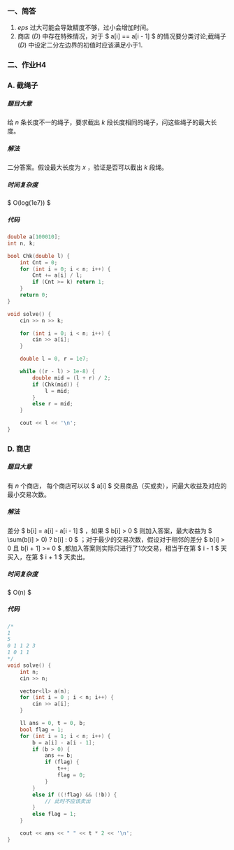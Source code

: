 ### 一、简答

1. $eps$ 过大可能会导致精度不够，过小会增加时间。
2. 商店 $(D)$ 中存在特殊情况，对于 $ a[i] == a[i - 1] $ 的情况要分类讨论;截绳子 $(D)$ 中设定二分左边界的初值时应该满足小于1.

### 二、作业H4

### A. 截绳子

##### 题目大意
给 $n$ 条长度不一的绳子，要求截出 $k$ 段长度相同的绳子，问这些绳子的最大长度。
##### 解法
二分答案。假设最大长度为 $x$ ，验证是否可以截出 $k$ 段绳。
##### 时间复杂度
$ O(log(1e7)) $
##### 代码
```cpp
double a[100010];
int n, k;

bool Chk(double l) {
    int Cnt = 0;
    for (int i = 0; i < n; i++) {
        Cnt += a[i] / l;
        if (Cnt >= k) return 1;
    }
    return 0;
}

void solve() {
    cin >> n >> k;

    for (int i = 0; i < n; i++) {
        cin >> a[i];
    }

    double l = 0, r = 1e7;

    while ((r - l) > 1e-8) {
        double mid = (l + r) / 2;
        if (Chk(mid)) {
            l = mid;
        }
        else r = mid;
    }

    cout << l << '\n';
}
```

### D. 商店

##### 题目大意
有 $n$ 个商店， 每个商店可以以 $ a[i] $ 交易商品（买或卖），问最大收益及对应的最小交易次数。
##### 解法
差分 $ b[i] = a[i] - a[i - 1] $ ，如果 $ b[i] > 0 $ 则加入答案，最大收益为 $ \sum(b[i] > 0) ? b[i] : 0 $ ；对于最少的交易次数，假设对于相邻的差分 $ b[i] > 0 且 b[i + 1] >= 0 $ ,都加入答案则实际只进行了1次交易，相当于在第 $ i - 1 $ 天买入，在第 $ i + 1 $ 天卖出。
##### 时间复杂度
$ O(n) $
##### 代码
```cpp
/*
1
5
0 1 1 2 3
1 0 1 1
*/
void solve() {
    int n;
    cin >> n;

    vector<ll> a(n);
    for (int i = 0 ; i < n; i++) {
        cin >> a[i];
    }

    ll ans = 0, t = 0, b;
    bool flag = 1;
    for (int i = 1; i < n; i++) {
        b = a[i] - a[i - 1];
        if (b > 0) {
            ans += b;
            if (flag) {
                t++;
                flag = 0;
            }
        }
        else if ((!flag) && (!b)) {
            // 此时不应该卖出
        }
        else flag = 1;
    }

    cout << ans << " " << t * 2 << '\n';
}
```